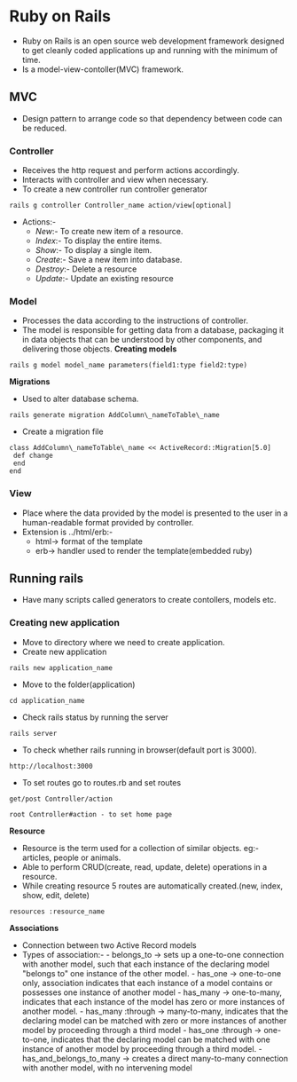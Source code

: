 # Ruby on Rails
* Ruby on Rails is an open source web development framework designed to get cleanly coded applications up and running with the minimum of time.
* Is a model-view-contoller(MVC) framework.

## MVC
* Design pattern to arrange code so that dependency between code can be reduced.
### Controller
  - Receives the http request and perform actions accordingly.
  - Interacts with controller and view when necessary.
  - To create a new controller run controller generator
```
rails g controller Controller_name action/view[optional]
```
  - Actions:-
    - *New*:- To create new item of a resource.
    - *Index*:- To display the entire items.
    - *Show*:- To display a single item.
    - *Create*:- Save a new item into database.
    - *Destroy*:- Delete a resource
    - *Update*:- Update an existing resource
### Model
  - Processes the data according to the instructions of controller.
  - The model is responsible for getting data from a database, packaging it in data objects that can be understood by other components, and delivering those objects.
  **Creating models**
```
rails g model model_name parameters(field1:type field2:type)
```
  **Migrations**
   - Used to alter database schema.
```
rails generate migration AddColumn\_nameToTable\_name
```
   - Create a migration file
```
class AddColumn\_nameToTable\_name << ActiveRecord::Migration[5.0]
 def change
 end
end
```

### View
  - Place where the data provided by the model is presented to the user in a human-readable format provided by controller.
  - Extension is ../html/erb:-
    - html-> format of the template
    - erb-> handler used to render the template(embedded ruby)

## Running rails
* Have many scripts called generators to create contollers, models etc.
### Creating new application
* Move to directory where we need to create application.
* Create new application
```
rails new application_name
```
* Move to the folder(application)
```
cd application_name
```
* Check rails status by running the server
```
rails server
```
* To check whether rails running in browser(default port is 3000).
```
http://localhost:3000
```

* To set routes go to routes.rb and set routes
```
get/post Controller/action

root Controller#action - to set home page
```
**Resource**
  - Resource is the term used for a collection of similar objects. eg:- articles, people or animals.
  - Able to perform CRUD(create, read, update, delete) operations in a resource.
  - While creating resource 5 routes are automatically created.(new, index, show, edit, delete)
```
resources :resource_name
``` 

**Associations**
  - Connection between two Active Record models
  - Types of association:-
		- belongs_to -> sets up a one-to-one connection with another model, such that each instance of the declaring model "belongs to" one instance of the other model. 
		- has_one -> one-to-one only, association indicates that each instance of a model contains or possesses one instance of another model
		- has_many -> one-to-many, indicates that each instance of the model has zero or more instances of another model.
		- has_many :through -> many-to-many, indicates that the declaring model can be matched with zero or more instances of another model by proceeding through a third model
		- has_one :through -> one-to-one,  indicates that the declaring model can be matched with one instance of another model by proceeding through a third model.
		- has_and_belongs_to_many -> creates a direct many-to-many connection with another model, with no intervening model


